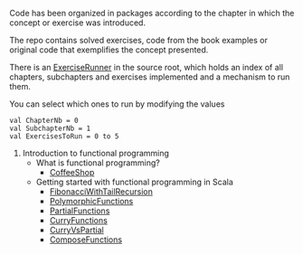 
Code has been organized in packages according to the chapter in which the concept or exercise was introduced.

The repo contains solved exercises, code from the book examples or original code that exemplifies the concept presented.

There is an [ExerciseRunner](src/ExerciseRunner.scala) in the source root, which holds an index of all chapters, subchapters and exercises implemented
and a mechanism to run them.

You can select which ones to run by modifying the values

```
val ChapterNb = 0
val SubchapterNb = 1
val ExercisesToRun = 0 to 5
```

1. Introduction to functional programming
   - What is functional programming?
      + [CoffeeShop](src/_1_Introduction_to_functional_programming/_1_What_is_functional_programming/CoffeeShop.scala)
   - Getting started with functional programming in Scala
      + [FibonacciWithTailRecursion](src/_1_Introduction_to_functional_programming/_2_Getting_started_with_functional_programming_in_Scala/FibonacciWithTailRecursion.scala)
      + [PolymorphicFunctions](src/_1_Introduction_to_functional_programming/_2_Getting_started_with_functional_programming_in_Scala/PolymorphicFunctions.scala)
      + [PartialFunctions](src/_1_Introduction_to_functional_programming/_2_Getting_started_with_functional_programming_in_Scala/PartialFunctions.scala)
      + [CurryFunctions](src/_1_Introduction_to_functional_programming/_2_Getting_started_with_functional_programming_in_Scala/CurryFunctions.scala)
      + [CurryVsPartial](src/_1_Introduction_to_functional_programming/_2_Getting_started_with_functional_programming_in_Scala/CurryVsPartial.scala)
      + [ComposeFunctions](src/_1_Introduction_to_functional_programming/_2_Getting_started_with_functional_programming_in_Scala/ComposeFunctions.scala)
